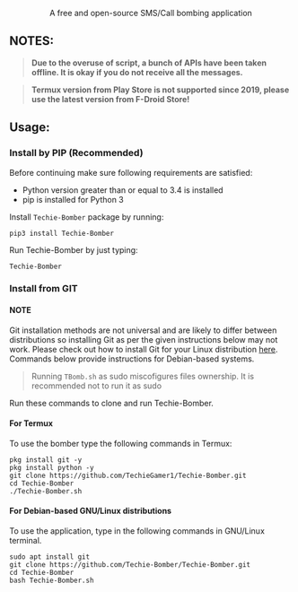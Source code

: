 
<p align="center">A free and open-source SMS/Call bombing application</p>

## NOTES:


> **Due to the overuse of script, a bunch of APIs have been taken offline. It is okay if you do not receive all the messages.**

> **Termux version from Play Store is not supported since 2019, please use the latest version from F-Droid Store!**


## Usage:

### Install by PIP (Recommended)

Before continuing make sure following requirements are satisfied:

- Python version greater than or equal to 3.4 is installed
- pip is installed for Python 3

Install `Techie-Bomber` package by running:

```shell script
pip3 install Techie-Bomber
```

Run Techie-Bomber by just typing:
```shell script
Techie-Bomber
```

### Install from GIT

#### NOTE 

Git installation methods are not universal and are likely to differ between distributions so installing Git as per the given instructions below may not work. Please check out how to install Git for your Linux distribution [here](https://git-scm.com/). Commands below provide instructions for Debian-based systems.

>Running `TBomb.sh` as sudo miscofigures files ownership. It is recommended not to run it as sudo

Run these commands to clone and run Techie-Bomber.

#### For Termux

To use the bomber type the following commands in Termux:
```shell script
pkg install git -y 
pkg install python -y 
git clone https://github.com/TechieGamer1/Techie-Bomber.git
cd Techie-Bomber
./Techie-Bomber.sh
```

#### For Debian-based GNU/Linux distributions

To use the application, type in the following commands in GNU/Linux terminal.
```shell script
sudo apt install git
git clone https://github.com/Techie-Bomber/Techie-Bomber.git
cd Techie-Bomber
bash Techie-Bomber.sh
```
